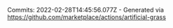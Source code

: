 Commits: 2022-02-28T14:45:56.077Z - Generated via https://github.com/marketplace/actions/artificial-grass
<br>
